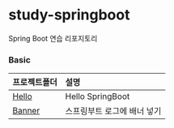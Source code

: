 # study-springboot
Spring Boot 연습 리포지토리

### Basic
| 프로젝트폴더 | 설명 |
|:---|:---|
| <a href="https://github.com/hugoMGSung/study-springboot/tree/main/Basic/spring-boot-hello" target="_blank">Hello</a> | Hello SpringBoot |
| [Banner](https://github.com/hugoMGSung/study-springboot/tree/main/Basic/spring-boot-banner) | 스프링부트 로그에 배너 넣기 |
